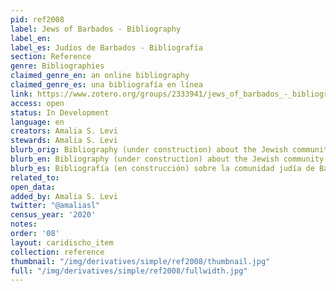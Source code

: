 ```yaml
---
pid: ref2008
label: Jews of Barbados - Bibliography
label_en:
label_es: Judíos de Barbados - Bibliografía
section: Reference
genre: Bibliographies
claimed_genre_en: an online bibliography
claimed_genre_es: una bibliografía en línea
link: https://www.zotero.org/groups/2333941/jews_of_barbados_-_bibliography
access: open
status: In Development
language: en
creators: Amalia S. Levi
stewards: Amalia S. Levi
blurb_orig: Bibliography (under construction) about the Jewish community of Barbados.
blurb_en: Bibliography (under construction) about the Jewish community of Barbados.
blurb_es: Bibliografía (en construcción) sobre la comunidad judía de Barbados.
related_to:
open_data:
added_by: Amalia S. Levi
twitter: "@amaliasl"
census_year: '2020'
notes:
order: '08'
layout: caridischo_item
collection: reference
thumbnail: "/img/derivatives/simple/ref2008/thumbnail.jpg"
full: "/img/derivatives/simple/ref2008/fullwidth.jpg"
---
```

